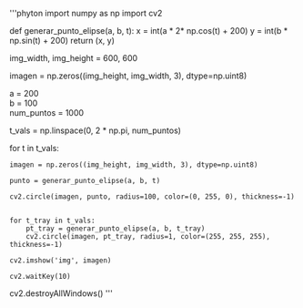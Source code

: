 '''phyton
import numpy as np
import cv2


def generar_punto_elipse(a, b, t):
    x = int(a * 2* np.cos(t) + 200) 
    y = int(b * np.sin(t) + 200)
    return (x, y)


img_width, img_height = 600, 600


imagen = np.zeros((img_height, img_width, 3), dtype=np.uint8)

a = 200  
b = 100  
num_puntos = 1000

t_vals = np.linspace(0, 2 * np.pi, num_puntos)

for t in t_vals:
   
    imagen = np.zeros((img_height, img_width, 3), dtype=np.uint8)
    
    punto = generar_punto_elipse(a, b, t)
    
    cv2.circle(imagen, punto, radius=100, color=(0, 255, 0), thickness=-1)
    
    
    for t_tray in t_vals:
        pt_tray = generar_punto_elipse(a, b, t_tray)
        cv2.circle(imagen, pt_tray, radius=1, color=(255, 255, 255), thickness=-1)
 
    cv2.imshow('img', imagen)
    
    cv2.waitKey(10)

cv2.destroyAllWindows()
'''